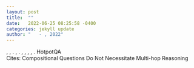 ```yaml
---
layout: post
title:  ""
date:   2022-06-25 08:25:58 -0400
categories: jekyll update
author: "   - , 2022"
---
```

, , . , . , , ,  , . HotpotQA  
Cites: Compositional Questions Do Not Necessitate Multi-hop Reasoning